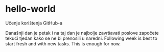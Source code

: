# hello-world
Učenje korištenja GitHub-a

Današnji dan je petak i na taj dan je najbolje završavati poslove započete tekući tjedan kako se ne bi prenosili u naredni. Following week is best to start fresh and with new tasks.
This is enough for now.
